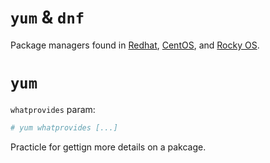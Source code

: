# `yum` & `dnf`
Package managers found in [Redhat](https://www.redhat.com/), [CentOS](https://www.centos.org/), and [Rocky OS](https://rockylinux.org/).

# `yum`
`whatprovides` param: 
```bash
# yum whatprovides [...]
```

Practicle for gettign more details on a pakcage.
